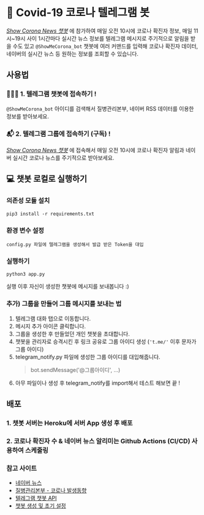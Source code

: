 # 👾 Covid-19 코로나 텔레그램 봇
 *[Show Corona News 챗봇](https://t.me/ShowCoronaNews)* 에 참가하여 매일 오전 10시에 코로나 확진자 정보, 매일 11시~19시 사이 1시간마다 실시간 뉴스 정보를 텔레그램 메시지로 주기적으로 알림을 받을 수도 있고 `@ShowMeCorona_bot` 챗봇에 여러 커맨드를 입력해 코로나 확진자 데이터, 네이버의 실시간 뉴스 등 원하는 정보를 조회할 수 있습니다.

## 사용법
### 👨🏻‍💻 1. 텔레그램 챗봇에 접속하기 !
`@ShowMeCorona_bot` 아이디를 검색해서 질병관리본부, 네이버 RSS 데이터를 이용한 정보를 받아보세요.
### 📬 2. 텔레그램 그룹에 접속하기 (구독) !
*[Show Corona News 챗봇](https://t.me/ShowCoronaNews)* 에 접속해서 매일 오전 10시에 코로나 확진자 알림과 네이버 실시간 코로나 뉴스를 주기적으로 받아보세요.

## 💻 챗봇 로컬로 실행하기
### 의존성 모듈 설치
```
pip3 install -r requirements.txt 
```

### 환경 변수 설정
```
config.py 파일에 텔레그램을 생성해서 발급 받은 Token을 대입
```

### 실행하기
```
python3 app.py
```
실행 이후 자신이 생성한 챗봇에 메시지를 보내봅니다 :)

### 추가) 그룹을 만들어 그룹 메시지를 보내는 법
1. 텔레그램 대화 탭으로 이동합니다.
2. 메시지 추가 아이콘 클릭합니다.
3. 그룹을 생성한 후 만들었던 개인 챗봇을 초대합니다.
4. 챗봇을 관리자로 승격시킨 후 링크 공유로 그룹 아이디 생성 (`'t.me/'` 이후 문자가 그룹 아이디)
5. telegram_notify.py 파일에 생성한 그룹 아이디를 대입해줍니다.
    > bot.sendMessage('@그룹아이디', ...)
6. 아무 파일이나 생성 후 telegram_notify를 import해서 테스트 해보면 끝 !

## 배포
### 1. 챗봇 서버는 Heroku에 서버 App 생성 후 배포
### 2. 코로나 확진자 수 & 네이버 뉴스 알리미는 Github Actions (CI/CD) 사용하여 스케줄링

### 참고 사이트
* [네이버 뉴스](https://www.naver.com)
* [질병관리본부 - 코로나 발생동향](http://ncov.mohw.go.kr)
* [텔레그램 챗봇 API](https://core.telegram.org/bots)
* [챗봇 생성 및 초기 설정](https://blog.psangwoo.com/coding/2016/12/08/python-telegram-bot-1.html)